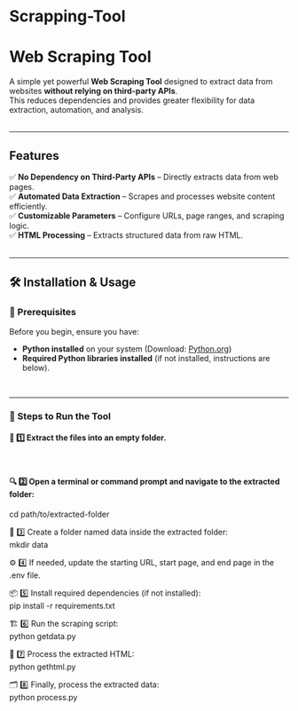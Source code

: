 # Scrapping-Tool

#  Web Scraping Tool  

A simple yet powerful **Web Scraping Tool** designed to extract data from websites **without relying on third-party APIs**.  
This reduces dependencies and provides greater flexibility for data extraction, automation, and analysis.  
<br>

---

##  Features  

✅ **No Dependency on Third-Party APIs** – Directly extracts data from web pages.  
✅ **Automated Data Extraction** – Scrapes and processes website content efficiently.  
✅ **Customizable Parameters** – Configure URLs, page ranges, and scraping logic.  
✅ **HTML Processing** – Extracts structured data from raw HTML.  
<br>

---

## 🛠️ Installation & Usage  

### 📌 Prerequisites  

Before you begin, ensure you have:  
- **Python installed** on your system (Download: [Python.org](https://www.python.org))  
- **Required Python libraries installed** (if not installed, instructions are below).  
<br>

---

### 🚀 Steps to Run the Tool  

#### 📂 1️⃣ Extract the files into an empty folder. <br> 
<br>

#### 🔍 2️⃣ Open a terminal or command prompt and navigate to the extracted folder:  <br>
cd path/to/extracted-folder 
<br>


📁 3️⃣ Create a folder named data inside the extracted folder: <br>
mkdir data
<br>


⚙️ 4️⃣ If needed, update the starting URL, start page, and end page in the .env file.
<br>


📦 5️⃣ Install required dependencies (if not installed): <br>
pip install -r requirements.txt
<br>


🏗️ 6️⃣ Run the scraping script: <br>
python getdata.py
<br>


📄 7️⃣ Process the extracted HTML: <br>
python gethtml.py
<br>


🗂️ 8️⃣ Finally, process the extracted data: <br>
python process.py
<br>




